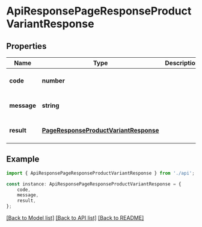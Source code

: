 # ApiResponsePageResponseProductVariantResponse


## Properties

Name | Type | Description | Notes
------------ | ------------- | ------------- | -------------
**code** | **number** |  | [optional] [default to undefined]
**message** | **string** |  | [optional] [default to undefined]
**result** | [**PageResponseProductVariantResponse**](PageResponseProductVariantResponse.md) |  | [optional] [default to undefined]

## Example

```typescript
import { ApiResponsePageResponseProductVariantResponse } from './api';

const instance: ApiResponsePageResponseProductVariantResponse = {
    code,
    message,
    result,
};
```

[[Back to Model list]](../README.md#documentation-for-models) [[Back to API list]](../README.md#documentation-for-api-endpoints) [[Back to README]](../README.md)
